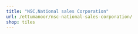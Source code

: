 ```yaml
---
title: "NSC,National sales Corporation"
url: /ettumanoor/nsc-national-sales-corporation/
shop: tiles
---
```

